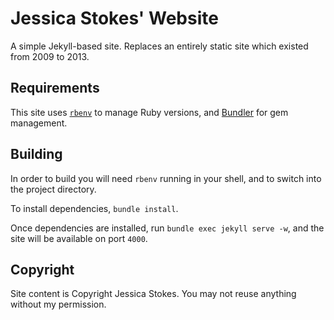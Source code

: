 # Jessica Stokes' Website

A simple Jekyll-based site. Replaces an entirely static site which existed from 2009 to 2013.

## Requirements

This site uses [`rbenv`](https://github.com/rbenv/rbenv#installation) to manage Ruby versions, and [Bundler](http://bundler.io) for gem management.

## Building

In order to build you will need `rbenv` running in your shell, and to switch into the project directory.

To install dependencies, `bundle install`.

Once dependencies are installed, run `bundle exec jekyll serve -w`, and the site will be available on port `4000`.

## Copyright

Site content is Copyright Jessica Stokes. You may not reuse anything without my permission.
